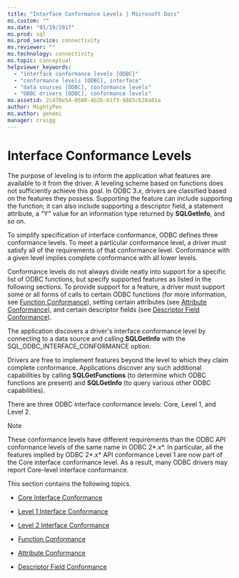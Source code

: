 ```yaml
---
title: "Interface Conformance Levels | Microsoft Docs"
ms.custom: ""
ms.date: "01/19/2017"
ms.prod: sql
ms.prod_service: connectivity
ms.reviewer: ""
ms.technology: connectivity
ms.topic: conceptual
helpviewer_keywords: 
  - "interface conformance levels [ODBC]"
  - "conformance levels [ODBC], interface"
  - "data sources [ODBC], conformance levels"
  - "ODBC drivers [ODBC], conformance levels"
ms.assetid: 2c470e54-0600-4b2b-b1f3-9885cb28a01a
author: MightyPen
ms.author: genemi
manager: craigg
---
```

# Interface Conformance Levels
The purpose of leveling is to inform the application what features are available to it from the driver. A leveling scheme based on functions does not sufficiently achieve this goal. In ODBC 3.*x*, drivers are classified based on the features they possess. Supporting the feature can include supporting the function; it can also include supporting a descriptor field, a statement attribute, a "Y" value for an information type returned by **SQLGetInfo**, and so on.  
  
 To simplify specification of interface conformance, ODBC defines three conformance levels. To meet a particular conformance level, a driver must satisfy all of the requirements of that conformance level. Conformance with a given level implies complete conformance with all lower levels.  
  
 Conformance levels do not always divide neatly into support for a specific list of ODBC functions, but specify supported features as listed in the following sections. To provide support for a feature, a driver must support some or all forms of calls to certain ODBC functions (for more information, see [Function Conformance](../../../odbc/reference/develop-app/function-conformance.md)), setting certain attributes (see [Attribute Conformance](../../../odbc/reference/develop-app/attribute-conformance.md)), and certain descriptor fields (see [Descriptor Field Conformance](../../../odbc/reference/develop-app/descriptor-field-conformance.md)).  
  
 The application discovers a driver's interface conformance level by connecting to a data source and calling **SQLGetInfo** with the SQL_ODBC_INTERFACE_CONFORMANCE option.  
  
 Drivers are free to implement features beyond the level to which they claim complete conformance. Applications discover any such additional capabilities by calling **SQLGetFunctions** (to determine which ODBC functions are present) and **SQLGetInfo** (to query various other ODBC capabilities).  
  
 There are three ODBC interface conformance levels: Core, Level 1, and Level 2.  
  
> [!NOTE]  
>  These conformance levels have different requirements than the ODBC API conformance levels of the same name in ODBC 2*.x*. In particular, all the features implied by ODBC 2*.x* API conformance Level 1 are now part of the Core interface conformance level. As a result, many ODBC drivers may report Core-level interface conformance.  
  
 This section contains the following topics.  
  
-   [Core Interface Conformance](../../../odbc/reference/develop-app/core-interface-conformance.md)  
  
-   [Level 1 Interface Conformance](../../../odbc/reference/develop-app/level-1-interface-conformance.md)  
  
-   [Level 2 Interface Conformance](../../../odbc/reference/develop-app/level-2-interface-conformance.md)  
  
-   [Function Conformance](../../../odbc/reference/develop-app/function-conformance.md)  
  
-   [Attribute Conformance](../../../odbc/reference/develop-app/attribute-conformance.md)  
  
-   [Descriptor Field Conformance](../../../odbc/reference/develop-app/descriptor-field-conformance.md)

